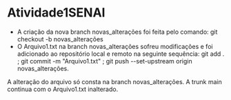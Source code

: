 # Atividade1SENAI

* A criação da nova branch novas_alterações foi feita pelo comando: git checkout -b novas_alterações
* O Arquivo1.txt na branch novas_alterações sofreu modificações e foi adicionado ao repositório local e remoto
na seguinte sequência: git add . ; git commit -m "Arquivo1.txt" ; git push --set-upstream origin novas_alterações.

A alteração do arquivo só consta na branch novas_alterações. A trunk main continua com o Arquivo1.txt inalterado.
